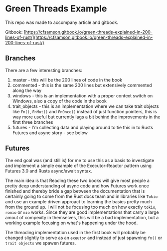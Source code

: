 # Green Threads Example

This repo was made to accompany article and gitbook.

Gitbook: [https://cfsamson.gitbook.io/green-threads-explained-in-200-lines-of-rust/](https://cfsamson.gitbook.io/green-threads-explained-in-200-lines-of-rust/)

## Branches
There are a few interesting branches:
1. master - this will be the 200 lines of code in the book
2. commented - this is the same 200 lines but extensively commented along the way
3. windows - this is an implementation with a proper context switch on Windows, also a copy of the code in the book
4. trait_objects - this is an implementation where we can take trait objects like `Fn()`, `FnMut()` and `FnOnce()` instead of just function pointers, this is way more useful but currently lags a bit behind the improvements in the first three branches
5. futures - I'm collecting data and playing around to tie this in to Rusts Futures and async story - see below

## Futures
The end goal was (and still is) for me to use this as a basis to investigate and implement a simple example of the Executor-Reactor pattern using
Futures 3.0 and Rusts async/await syntax.

The main idea is that Reading these two books will give most people a pretty deep understanding of async code and how Futures work once finished and
thereby bride a gap between the documentation that is certainly going to come from the Rust docs team and in libraries like `Tokio` and use an example driven
approact to learning the basics pretty much from the ground up. I will not be focusing too much on how exactly `tokio`, `romio` or `mio` works. Since they are good
implementations that carry a large amout of compexity in themselves, this will be a bad implementation, but a working example focusing on what's happening
under the hood.

The threading implementation used in the first book will probably be changed slightly to serve as an `exeutor` and instead of just spawning
`fn()` or `trait objects` we spawen futures.